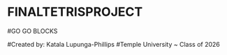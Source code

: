 # FINALTETRISPROJECT

#GO GO BLOCKS
  
  #Created by: Katala Lupunga-Phillips
  #Temple University ~ Class of 2026
